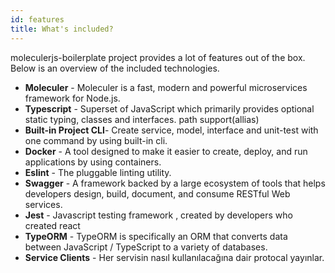 ```yaml
---
id: features
title: What's included?
---
```



moleculerjs-boilerplate project provides a lot of features out of the box. Below is an overview of the included technologies.

* **Moleculer** - Moleculer is a fast, modern and powerful microservices framework for Node.js.
* **Typescript** - Superset of JavaScript which primarily provides optional static typing, classes and interfaces. path support(allias)
* **Built-in Project CLI**- Create service, model, interface and unit-test with one command by using built-in cli.
* **Docker** - A tool designed to make it easier to create, deploy, and run applications by using containers.
* **Eslint** - The pluggable linting utility.
* **Swagger** - A framework backed by a large ecosystem of tools that helps developers design, build, document, and consume RESTful Web services.
* **Jest** - Javascript testing framework , created by developers who created react
* **TypeORM** - TypeORM is specifically an ORM that converts data between JavaScript / TypeScript to a variety of databases.
* **Service Clients** - Her servisin nasıl kullanılacağına dair protocal yayınlar.

